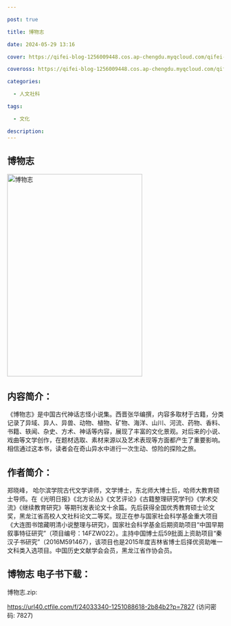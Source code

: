 ```yaml
---

post: true

title: 博物志

date: 2024-05-29 13:16

cover: https://qifei-blog-1256009448.cos.ap-chengdu.myqcloud.com/qifei-blog/65a25a01871b83018a3b477d.jpg

coveross: https://qifei-blog-1256009448.cos.ap-chengdu.myqcloud.com/qifei-blog/65a25a01871b83018a3b477d.jpg

categories:

  - 人文社科

tags:

  - 文化

description:
---
```


## 博物志
<img alt="博物志 " class="aligncenter loaded" data-was-processed="true" decoding="async" fetchpriority="high" height="471" src="https://qifei-blog-1256009448.cos.ap-chengdu.myqcloud.com/qifei-blog/65a25a01871b83018a3b477d.jpg " style="cursor: zoom-in;" width="314"/>

## 内容简介：

《博物志》是中国古代神话志怪小说集。西晋张华编撰，内容多取材于古籍，分类记录了异域、异人、异兽、动物、植物、矿物、海洋、山川、河流、药物、香料、书籍、轶闻、杂史、方术、神话等内容，展现了丰富的文化景观。对后来的小说、戏曲等文学创作，在题材选取、素材来源以及艺术表现等方面都产生了重要影响。相信通过这本书，读者会在奇山异水中进行一次生动、惊险的探险之旅。

## 作者简介：

郑晓峰， 哈尔滨学院古代文学讲师，文学博士，东北师大博士后，哈师大教育硕士导师。在《光明日报》《北方论丛》《文艺评论》《古籍整理研究学刊》《学术交流》《继续教育研究》等期刊发表论文十余篇。先后获得全国优秀教育硕士论文奖，黑龙江省高校人文社科论文二等奖。现正在参与国家社会科学基金重大项目《大连图书馆藏明清小说整理与研究》，国家社会科学基金后期资助项目“中国早期叙事特征研究”（项目编号：14FZW022）。主持中国博士后59批面上资助项目“秦汉子书研究”（2016M591467），该项目也是2015年度吉林省博士后择优资助唯一文科类入选项目。中国历史文献学会会员，黑龙江省作协会员。

## 博物志 电子书下载：

博物志.zip: 

https://url40.ctfile.com/f/24033340-1251088618-2b84b2?p=7827 (访问密码: 7827)

